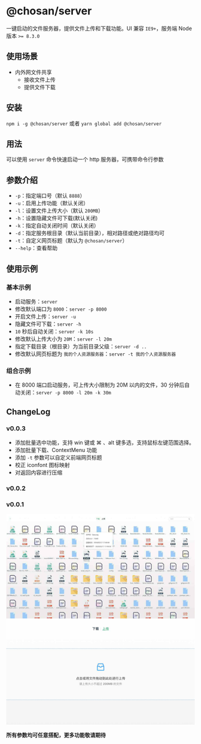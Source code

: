 # @chosan/server

一键启动的文件服务器，提供文件上传和下载功能。UI 兼容 `IE9+`，服务端 Node 版本 `>= 8.3.0`

## 使用场景

- 内外网文件共享
  - 接收文件上传
  - 提供文件下载

## 安装

`npm i -g @chosan/server` 或者 `yarn global add @chosan/server`

## 用法

可以使用 `server` 命令快速启动一个 http 服务器，可携带命令行参数

## 参数介绍

- `-p`：指定端口号（默认 `8888`）
- `-u`：启用上传功能（默认关闭）
- `-l`：设置文件上传大小（默认 `200MB`）
- `-h`：设置隐藏文件可下载(默认关闭)
- `-k`：指定自动关闭时间（默认关闭）
- `-d`：指定服务根目录（默认当前目录），相对路径或绝对路径均可
- `-t`：自定义网页标题（默认为 `@chosan/server`）
- `--help`：查看帮助

## 使用示例

### 基本示例

- 启动服务：`server`
- 修改默认端口为 `8000`：`server -p 8000`
- 开启文件上传：`server -u`
- 隐藏文件可下载：`server -h`
- `10` 秒后自动关闭：`server -k 10s`
- 修改默认上传大小为 `20M`：`server -l 20m`
- 指定下载目录（根目录）为当前目录父级：`server -d ..`
- 修改默认网页标题为 `我的个人资源服务器`：`server -t 我的个人资源服务器`

### 组合示例

- 在 8000 端口启动服务，可上传大小限制为 20M 以内的文件，30 分钟后自动关闭：`server -p 8000 -l 20m -k 30m`


## ChangeLog

### v0.0.3

- 添加批量选中功能，支持 win 键或 ⌘ 、alt 键多选，支持鼠标左键范围选择。
- 添加批量下载、ContextMenu 功能
- 添加 `-t` 参数可以自定义前端网页标题
- 校正 iconfont 图标映射
- 对返回内容进行压缩

### v0.0.2

### v0.0.1


![example_home](https://raw.githubusercontent.com/Cinux-Chosan/git-statics/master/%40chosan/server/example1.jpeg)
![example_upload](https://raw.githubusercontent.com/Cinux-Chosan/git-statics/master/%40chosan/server/example2.jpeg)

**所有参数均可任意搭配，更多功能敬请期待**
